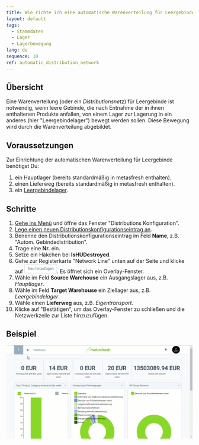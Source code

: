 ```yaml
---
title: Wie richte ich eine automatische Warenverteilung für Leergebinde ein?
layout: default
tags:
  - Stammdaten
  - Lager
  - Lagerbewegung
lang: de
sequence: 10
ref: automatic_distribution_network
---
```


## Übersicht
Eine Warenverteilung (oder ein *Distributionsnetz*) für Leergebinde ist notwendig, wenn leere Gebinde, die nach Entnahme der in ihnen enthaltenen Produkte anfallen, von einem Lager zur Lagerung in ein anderes (hier "Leergebindelager") bewegt werden sollen. Diese Bewegung wird durch die Warenverteilung abgebildet.

## Voraussetzungen
Zur Einrichtung der automatischen Warenverteilung für Leergebinde benötigst Du:

1. ein Hauptlager (bereits standardmäßig in metasfresh enthalten).
1. einen Lieferweg (bereits standardmäßig in metasfresh enthalten).
1. ein [Leergebindelager](Leergebindelager_anlegen).

## Schritte
1. [Gehe ins Menü](Menu) und öffne das Fenster "Distributions Konfiguration".
1. [Lege einen neuen Distributionskonfigurationseintrag an](Neuer_Datensatz_Fenster_Webui).
1. Benenne den Distributionskonfigurationseintrag im Feld **Name**, z.B. "Autom. Gebindedistribution".
1. Trage eine **Nr.** ein.
1. Setze ein Häkchen bei **IsHUDestroyed**.
1. Gehe zur Registerkarte "Network Line" unten auf der Seite und klicke auf !["Neu hinzufügen"](assets/Neu_hinzufuegen_Button.png). Es öffnet sich ein Overlay-Fenster.
1. Wähle im Feld **Source Warehouse** ein Ausgangslager aus, z.B. *Hauptlager*.
1. Wähle im Feld **Target Warehouse** ein Ziellager aus, z.B. *Leergebindelager*.
1. Wähle einen **Lieferweg** aus, z.B. *Eigentransport*.
1. Klicke auf "Bestätigen", um das Overlay-Fenster zu schließen und die Netzwerkzeile zur Liste hinzuzufügen.

## Beispiel
![](assets/Automatische_Warenverteilung.gif)
